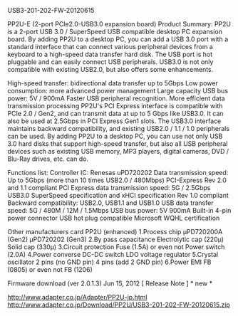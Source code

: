 USB3-201-202-FW-20120615 


PP2U-E
(2-port PCIe2.0-USB3.0 expansion board)
Product Summary:
PP2U is a 2-port USB 3.0 / SuperSpeed ​​USB compatible desktop PC expansion board.
By adding PP2U to a desktop PC, you can add a USB 3.0 port with a standard interface that can connect various peripheral devices from a keyboard to a high-speed data transfer hard disk. The USB port is hot pluggable and can easily connect USB peripherals.
USB3.0 is not only compatible with existing USB2.0, but also offers some enhancements.

High-speed transfer: bidirectional data transfer up to 5Gbps
Low power consumption: more advanced power management
Large capacity USB bus power: 5V / 900mA
Faster USB peripheral recognition.
More efficient data transmission processing
PP2U's PCI Express interface is compatible with PCIe 2.0 / Gen2, and can transmit data at up to 5 Gbps like USB3.0. It can also be used at 2.5Gbps in PCI Express Gen1 slots.
The USB3.0 interface maintains backward compatibility, and existing USB2.0 / 1.1 / 1.0 peripherals can be used.
By adding PP2U to a desktop PC, you can use not only USB 3.0 hard disks that support high-speed transfer, but also all USB peripheral devices such as existing USB memory, MP3 players, digital cameras, DVD / Blu-Ray drives, etc. can do.



Functions list:
Controller IC: Renesas uPD720202
Data transmission speed: Up to 5Gbps (more than 10 times USB2.0 / 480Mbps)
PCI-Express Rev 2.0 and 1.1 compliant
PCI Express data transmission speed: 5G / 2.5Gbps
USB3.0 SuperSpeed ​​specification and xHCI specification Rev 1.0 compliant
Backward compatibility: USB2.0, USB1.1 and USB1.0
USB data transfer speed: 5G / 480M / 12M / 1.5Mbps
USB bus power: 5V 900mA
Built-in 4-pin power connector
USB hot plug compatible
Microsoft WQHL certification
	
Other manufacturers card	PP2U (enhanced)
1.Process chip	μPD720200A (Gen2)	μPD720202 (Gen3)
2.By pass capacitance	Electrolytic cap (220μ)	Solid cap (330μ)
3.Circuit protection	Fuse (1.5A) or even not	Power switch (2.0A)
4.Power converse	DC-DC switch	LDO voltage regulator
5.Crystal oscillator	2 pins (no GND pin)	4 pins (add 2 GND pin)
6.Power EMI	FB (0805) or even not	FB (1206)


Firmware download (ver 2.0.1.3) Jun 15, 2012 [ Release Note ] * new *


http://www.adapter.co.jp/Adapter/PP2U-jp.html
http://www.adapter.co.jp/Download/PP2U/USB3-201-202-FW-20120615.zip
